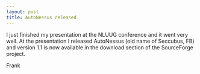 ```yaml
---
layout: post
title: AutoNessus released
---
```

I just finished my presentation at the NLUUG conference and it went very well.
At the presentation I released AutoNessus (old name of Seccubus, FB) and
version 1.1 is now available in the download section of the SourceForge
project.

Frank

